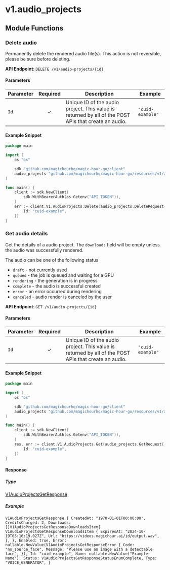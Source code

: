 # v1.audio_projects

## Module Functions

### Delete audio <a name="delete"></a>

Permanently delete the rendered audio file(s). This action is not reversible, please be sure before deleting.

**API Endpoint**: `DELETE /v1/audio-projects/{id}`

#### Parameters

| Parameter | Required | Description | Example |
|-----------|:--------:|-------------|--------|
| `Id` | ✓ | Unique ID of the audio project. This value is returned by all of the POST APIs that create an audio. | `"cuid-example"` |

#### Example Snippet

```go
package main

import (
	os "os"

	sdk "github.com/magichourhq/magic-hour-go/client"
	audio_projects "github.com/magichourhq/magic-hour-go/resources/v1/audio_projects"
)

func main() {
	client := sdk.NewClient(
		sdk.WithBearerAuth(os.Getenv("API_TOKEN")),
	)
	err := client.V1.AudioProjects.Delete(audio_projects.DeleteRequest{
		Id: "cuid-example",
	})
}

```

### Get audio details <a name="get"></a>

Get the details of a audio project. The `downloads` field will be empty unless the audio was successfully rendered.

The audio can be one of the following status
- `draft` - not currently used
- `queued` - the job is queued and waiting for a GPU
- `rendering` - the generation is in progress
- `complete` - the audio is successful created
- `error` - an error occurred during rendering
- `canceled` - audio render is canceled by the user


**API Endpoint**: `GET /v1/audio-projects/{id}`

#### Parameters

| Parameter | Required | Description | Example |
|-----------|:--------:|-------------|--------|
| `Id` | ✓ | Unique ID of the audio project. This value is returned by all of the POST APIs that create an audio. | `"cuid-example"` |

#### Example Snippet

```go
package main

import (
	os "os"

	sdk "github.com/magichourhq/magic-hour-go/client"
	audio_projects "github.com/magichourhq/magic-hour-go/resources/v1/audio_projects"
)

func main() {
	client := sdk.NewClient(
		sdk.WithBearerAuth(os.Getenv("API_TOKEN")),
	)
	res, err := client.V1.AudioProjects.Get(audio_projects.GetRequest{
		Id: "cuid-example",
	})
}

```

#### Response

##### Type
[V1AudioProjectsGetResponse](/types/v1_audio_projects_get_response.go)

##### Example
`V1AudioProjectsGetResponse {
CreatedAt: "1970-01-01T00:00:00",
CreditsCharged: 2,
Downloads: []V1AudioProjectsGetResponseDownloadsItem{
V1AudioProjectsGetResponseDownloadsItem {
ExpiresAt: "2024-10-19T05:16:19.027Z",
Url: "https://videos.magichour.ai/id/output.wav",
},
},
Enabled: true,
Error: nullable.NewValue(V1AudioProjectsGetResponseError {
Code: "no_source_face",
Message: "Please use an image with a detectable face",
}),
Id: "cuid-example",
Name: nullable.NewValue("Example Name"),
Status: V1AudioProjectsGetResponseStatusEnumComplete,
Type: "VOICE_GENERATOR",
}`


